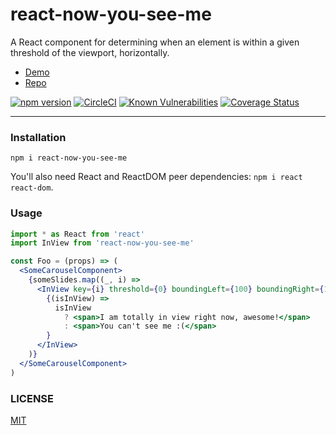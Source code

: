 # react-now-you-see-me

A React component for determining when an element is within a given threshold of the viewport, horizontally.

* [Demo](https://jane.github.io/react-now-you-see-me)
* [Repo](https://github.com/jane/react-now-you-see-me)

[![npm version](https://img.shields.io/npm/v/react-now-you-see-me.svg)](https://npm.im/react-now-you-see-me) [![CircleCI](https://circleci.com/gh/jane/react-now-you-see-me.svg?style=svg)](https://circleci.com/gh/jane/react-now-you-see-me) [![Known Vulnerabilities](https://snyk.io/test/github/jane/react-now-you-see-me/badge.svg)](https://snyk.io/test/github/jane/react-now-you-see-me) [![Coverage Status](https://coveralls.io/repos/github/jane/react-now-you-see-me/badge.svg?branch=master)](https://coveralls.io/github/jane/react-now-you-see-me?branch=master)

--------

### Installation

`npm i react-now-you-see-me`

You'll also need React and ReactDOM peer dependencies: `npm i react react-dom`.

### Usage

```jsx
import * as React from 'react'
import InView from 'react-now-you-see-me'

const Foo = (props) => (
  <SomeCarouselComponent>
    {someSlides.map((_, i) =>
      <InView key={i} threshold={0} boundingLeft={100} boundingRight={100}>
        {(isInView) =>
          isInView
            ? <span>I am totally in view right now, awesome!</span>
            : <span>You can't see me :(</span>
        }
      </InView>
    )}
  </SomeCarouselComponent>
)
```

### LICENSE

[MIT](./LICENSE.md)
